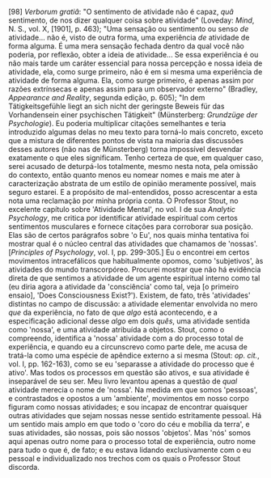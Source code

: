 [98] _Verborum gratiâ_: "O sentimento de atividade não é capaz, _quâ_ sentimento, de nos dizer qualquer coisa sobre atividade" (Loveday: _Mind_, N. S., vol. X, [1901], p. 463); "Uma sensação ou sentimento ou senso _de_ atividade... não é, visto de outra forma, uma experiência _de_ atividade de forma alguma. É uma mera sensação fechada dentro da qual você não poderia, por reflexão, obter a ideia de atividade... Se essa experiência é ou não mais tarde um caráter essencial para nossa percepção e nossa ideia de atividade, ela, como surge primeiro, não é em si mesma uma experiência de atividade de forma alguma. Ela, como surge primeiro, é apenas assim por razões extrínsecas e apenas assim para um observador externo" (Bradley, _Appearance and Reality_, segunda edição, p. 605); "In dem Tätigkeitsgefühle liegt an sich nicht der geringste Beweis für das Vorhandensein einer psychischen Tätigkeit" (Münsterberg: _Grundzüge der Psychologie_). Eu poderia multiplicar citações semelhantes e teria introduzido algumas delas no meu texto para torná-lo mais concreto, exceto que a mistura de diferentes pontos de vista na maioria das discussões desses autores (não nas de Münsterberg) torna impossível desvendar exatamente o que eles significam. Tenho certeza de que, em qualquer caso, serei acusado de deturpá-los totalmente, mesmo nesta nota, pela omissão do contexto, então quanto menos eu nomear nomes e mais me ater à caracterização abstrata de um estilo de opinião meramente possível, mais seguro estarei. E a propósito de mal-entendidos, posso acrescentar a esta nota uma reclamação por minha própria conta. O Professor Stout, no excelente capítulo sobre 'Atividade Mental', no vol. I de sua _Analytic Psychology_, me critica por identificar atividade espiritual com certos sentimentos musculares e fornece citações para corroborar sua posição. Elas são de certos parágrafos sobre 'o Eu', nos quais minha tentativa foi mostrar qual é o núcleo central das atividades que chamamos de 'nossas'. [_Principles of Psychology_, vol. I, pp. 299-305.] Eu o encontrei em certos movimentos intracefálicos que habitualmente opomos, como 'subjetivos', às atividades do mundo transcorpóreo. Procurei mostrar que não há evidência direta de que sentimos a atividade de um agente espiritual interno como tal (eu diria agora a atividade da 'consciência' como tal, veja [o primeiro ensaio], 'Does Consciousness Exist?'). Existem, de fato, três 'atividades' distintas no campo de discussão: a atividade elementar envolvida no mero _que_ da experiência, no fato de que _algo_ está acontecendo, e a especificação adicional desse _algo_ em dois _quês_, uma atividade sentida como 'nossa', e uma atividade atribuída a objetos. Stout, como o compreendo, identifica a 'nossa' atividade com a do processo total de experiência, e quando eu a circunscrevo como parte dele, me acusa de tratá-la como uma espécie de apêndice externo a si mesma (Stout: _op. cit._, vol. I, pp. 162-163), como se eu 'separasse a atividade do processo que é ativo'. Mas todos os processos em questão são ativos, e sua atividade é inseparável de seu ser. Meu livro levantou apenas a questão de _qual_ atividade merecia o nome de 'nossa'. Na medida em que somos 'pessoas', e contrastados e opostos a um 'ambiente', movimentos em nosso corpo figuram como nossas atividades; e sou incapaz de encontrar quaisquer outras atividades que sejam nossas nesse sentido estritamente pessoal. Há um sentido mais amplo em que todo o 'coro do céu e mobília da terra', e suas atividades, são nossas, pois são nossos 'objetos'. Mas 'nós' somos aqui apenas outro nome para o processo total de experiência, outro nome para tudo o que é, de fato; e eu estava lidando exclusivamente com o eu pessoal e individualizado nos trechos com os quais o Professor Stout discorda.